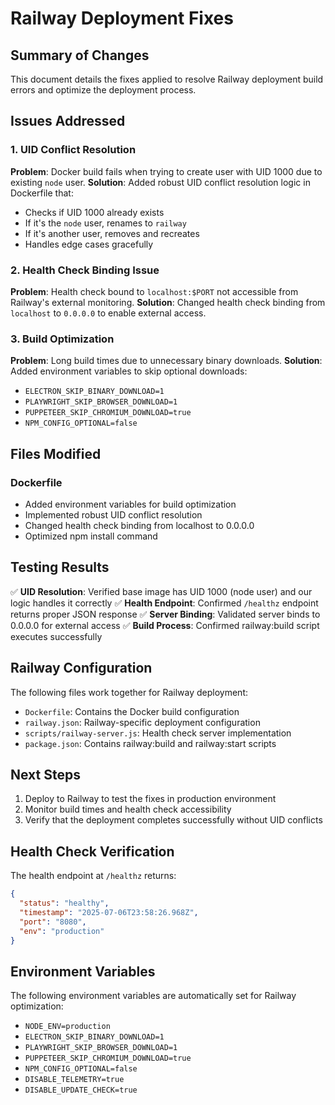 # Railway Deployment Fixes

## Summary of Changes

This document details the fixes applied to resolve Railway deployment build errors and optimize the deployment process.

## Issues Addressed

### 1. UID Conflict Resolution
**Problem**: Docker build fails when trying to create user with UID 1000 due to existing `node` user.
**Solution**: Added robust UID conflict resolution logic in Dockerfile that:
- Checks if UID 1000 already exists
- If it's the `node` user, renames to `railway`
- If it's another user, removes and recreates
- Handles edge cases gracefully

### 2. Health Check Binding Issue
**Problem**: Health check bound to `localhost:$PORT` not accessible from Railway's external monitoring.
**Solution**: Changed health check binding from `localhost` to `0.0.0.0` to enable external access.

### 3. Build Optimization
**Problem**: Long build times due to unnecessary binary downloads.
**Solution**: Added environment variables to skip optional downloads:
- `ELECTRON_SKIP_BINARY_DOWNLOAD=1`
- `PLAYWRIGHT_SKIP_BROWSER_DOWNLOAD=1`
- `PUPPETEER_SKIP_CHROMIUM_DOWNLOAD=true`
- `NPM_CONFIG_OPTIONAL=false`

## Files Modified

### Dockerfile
- Added environment variables for build optimization
- Implemented robust UID conflict resolution
- Changed health check binding from localhost to 0.0.0.0
- Optimized npm install command

## Testing Results

✅ **UID Resolution**: Verified base image has UID 1000 (node user) and our logic handles it correctly
✅ **Health Endpoint**: Confirmed `/healthz` endpoint returns proper JSON response
✅ **Server Binding**: Validated server binds to 0.0.0.0 for external access
✅ **Build Process**: Confirmed railway:build script executes successfully

## Railway Configuration

The following files work together for Railway deployment:

- `Dockerfile`: Contains the Docker build configuration
- `railway.json`: Railway-specific deployment configuration
- `scripts/railway-server.js`: Health check server implementation
- `package.json`: Contains railway:build and railway:start scripts

## Next Steps

1. Deploy to Railway to test the fixes in production environment
2. Monitor build times and health check accessibility
3. Verify that the deployment completes successfully without UID conflicts

## Health Check Verification

The health endpoint at `/healthz` returns:
```json
{
  "status": "healthy",
  "timestamp": "2025-07-06T23:58:26.968Z",
  "port": "8080",
  "env": "production"
}
```

## Environment Variables

The following environment variables are automatically set for Railway optimization:
- `NODE_ENV=production`
- `ELECTRON_SKIP_BINARY_DOWNLOAD=1`
- `PLAYWRIGHT_SKIP_BROWSER_DOWNLOAD=1`
- `PUPPETEER_SKIP_CHROMIUM_DOWNLOAD=true`
- `NPM_CONFIG_OPTIONAL=false`
- `DISABLE_TELEMETRY=true`
- `DISABLE_UPDATE_CHECK=true`